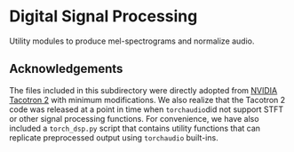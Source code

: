 # Digital Signal Processing

Utility modules to produce mel-spectrograms and normalize audio.

## Acknowledgements

The files included in this subdirectory were directly adopted from [NVIDIA Tacotron 2](https://github.com/NVIDIA/tacotron2) with minimum modifications. We also realize that the Tacotron 2 code was released at a point in time when `torchaudio`did not support STFT or other signal processing functions. For convenience, we have also included a `torch_dsp.py` script that contains utility functions that can replicate preprocessed output using `torchaudio` built-ins.